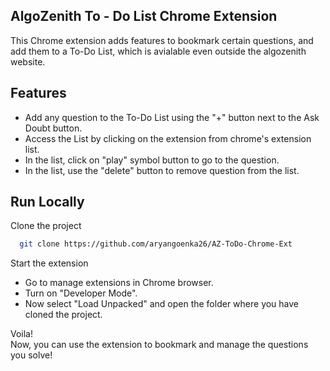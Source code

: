 ## AlgoZenith To - Do List Chrome Extension
This Chrome extension adds features to bookmark certain questions, and add them to a To-Do List, which is avialable even outside the algozenith website.

## Features
- Add any question to the To-Do List using the "+" button next to the Ask Doubt button.
- Access the List by clicking on the extension from chrome's extension list.
- In the list, click on "play" symbol button to go to the question.
- In the list, use the "delete" button to remove question from the list.

## Run Locally

Clone the project

```bash
  git clone https://github.com/aryangoenka26/AZ-ToDo-Chrome-Ext
```

Start the extension

- Go to manage extensions in Chrome browser.
- Turn on "Developer Mode".
- Now select "Load Unpacked" and open the folder where you have cloned the project.

Voila!\
Now, you can use the extension to bookmark and manage the questions you solve!

